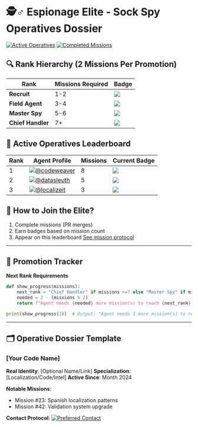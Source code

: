 # 🕵️♂️ Espionage Elite - Sock Spy Operatives Dossier

[![Active Operatives](https://img.shields.io/badge/AGENTS_IN_FIELD-12-blueviolet?logo=spy)](https://github.com/Kanarath/Sock_Spy)
[![Completed Missions](https://img.shields.io/badge/TOTAL_MISSIONS-42-success)](CONTRIBUTING.md)

## 🔍 Rank Hierarchy (2 Missions Per Promotion)
| Rank              | Missions Required | Badge                                                                 |
|--------------------|-------------------|-----------------------------------------------------------------------|
| **Recruit**        | 1-2               | ![](https://img.shields.io/badge/Recruit-🔍-lightgrey)               |
| **Field Agent**    | 3-4               | ![](https://img.shields.io/badge/Field_Agent-📡-9cf)                 |
| **Master Spy**     | 5-6               | ![](https://img.shields.io/badge/Master_Spy-📟-orange)               |
| **Chief Handler**  | 7+                | ![](https://img.shields.io/badge/Chief_Handler-💼-red)               |

## 🥇 Active Operatives Leaderboard

| Rank | Agent Profile | Missions | Current Badge                        |
|------|---------------|----------|--------------------------------------|
| 1    | [![@codeweaver](https://img.shields.io/badge/Agent-codeweaver-00FF00?logo=github)](https://github.com/codeweaver) | 8 | ![](https://img.shields.io/badge/Chief_Handler-💼-red) |
| 2    | [![@datasleuth](https://img.shields.io/badge/Agent-datasleuth-FFA500?logo=keybase)](https://keybase.io/datasleuth) | 5 | ![](https://img.shields.io/badge/Master_Spy-📟-orange) |
| 3    | [![@localizeit](https://img.shields.io/badge/Agent-localizeit-FF00FF?logo=globe)](https://github.com/localizeit) | 3 | ![](https://img.shields.io/badge/Field_Agent-📡-9cf) |

## 🧩 How to Join the Elite?
1. Complete missions (PR merges)
2. Earn badges based on mission count
3. Appear on this leaderboard
[See mission protocol](contributing.md)

---

## 🔄 Promotion Tracker
**Next Rank Requirements**
```python
def show_progress(missions):
    next_rank = "Chief Handler" if missions >=7 else "Master Spy" if missions >=5 else "Field Agent"
    needed = 2 - (missions % 2)
    return f"Agent needs {needed} more mission(s) to reach {next_rank} rank"

print(show_progress(3))  # Output: "Agent needs 1 more mission(s) to reach Field Agent rank"
```
---

## 🗂️ Operative Dossier Template

### [Your Code Name]
**Real Identity**: [Optional Name/Link]
**Specialization**: [Localization/Code/Intel]
**Active Since**: Month 2024

**Notable Missions**:
- Mission #23: Spanish localization patterns
- Mission #42: Validation system upgrade

**Contact Protocol**:
[![Preferred Contact](https://img.shields.io/badge/Contact_Me-Platform-COLOR?logo=PLATFORM)](LINK) 
